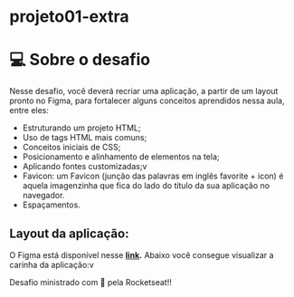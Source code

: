 # projeto01-extra
# 💻 Sobre o desafio

Nesse desafio, você deverá recriar uma aplicação, a partir de um layout pronto no Figma, para fortalecer alguns conceitos aprendidos nessa aula, entre eles:

- Estruturando um projeto HTML;
- Uso de tags HTML mais comuns;
- Conceitos iniciais de CSS;
- Posicionamento e alinhamento de elementos na tela;
- Aplicando fontes customizadas;v
- Favicon: um Favicon (junção das palavras em inglês favorite + icon) é aquela imagenzinha que fica do lado do título da sua aplicação no navegador.
- Espaçamentos.

## Layout da aplicação:


O Figma está disponível nesse **[link](https://www.figma.com/file/waisYRoNzeBgIxOyrz0b2R/Projeto01-Extra/duplicate).** Abaixo você consegue visualizar a carinha da aplicação:v

Desafio ministrado com 💜 pela Rocketseat!!
